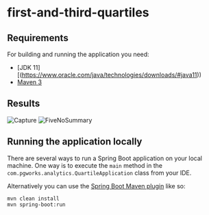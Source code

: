 # first-and-third-quartiles

## Requirements

For building and running the application you need:

- [JDK 11][(https://www.oracle.com/java/technologies/downloads/#java11))
- [Maven 3](https://maven.apache.org)

## Results
![Capture](https://github.com/Bhavit1008/first-and-third-quartiles/assets/45086257/0f76e60d-a7d7-4f06-9aa6-cd05f05576e8)
![FiveNoSummary](https://github.com/Bhavit1008/first-and-third-quartiles/assets/45086257/7e7c9a6b-50e9-4356-aa37-fc15d81824c2)

## Running the application locally

There are several ways to run a Spring Boot application on your local machine. One way is to execute the `main` method in the `com.pgworks.analytics.QuartileApplication` class from your IDE.

Alternatively you can use the [Spring Boot Maven plugin](https://docs.spring.io/spring-boot/docs/current/reference/html/build-tool-plugins-maven-plugin.html) like so:
```shell
mvn clean install
mvn spring-boot:run




